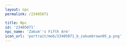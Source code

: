 ```yaml
---
layout: npc
permalink: /23405071

title: Npc
id: '23405071'
npc_name: 'Zakum''s Fifth Arm'
icon_url: 'portrait/mob/23405071_b_zakumbrown05_p.png'
---
```

